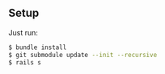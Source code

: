 ## Setup

Just run: 

```bash
$ bundle install
$ git submodule update --init --recursive
$ rails s
```